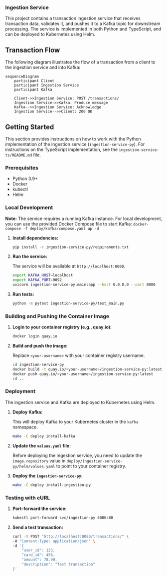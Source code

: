 ### Ingestion Service

This project contains a transaction ingestion service that receives transaction data, validates it, and pushes it to a Kafka topic for downstream processing. The service is implemented in both Python and TypeScript, and can be deployed to Kubernetes using Helm.

## Transaction Flow

The following diagram illustrates the flow of a transaction from a client to the ingestion service and into Kafka:

```mermaid
sequenceDiagram
    participant Client
    participant Ingestion Service
    participant Kafka

    Client->>Ingestion Service: POST /transactions/
    Ingestion Service->>Kafka: Produce message
    Kafka-->>Ingestion Service: Acknowledge
    Ingestion Service-->>Client: 200 OK
```

## Getting Started

This section provides instructions on how to work with the Python implementation of the ingestion service (`ingestion-service-py`). For instructions on the TypeScript implementation, see the `ingestion-service-ts/README.md` file.

### Prerequisites

*   Python 3.9+
*   Docker
*   kubectl
*   Helm

### Local Development

**Note:** The service requires a running Kafka instance. For local development, you can use the provided Docker Compose file to start Kafka: `docker-compose -f deploy/kafka/compose.yaml up -d`

1.  **Install dependencies:**

    ```bash
    pip install -r ingestion-service-py/requirements.txt
    ```

2.  **Run the service:**

    The service will be available at `http://localhost:8000`.

    ```bash
    export KAFKA_HOST=localhost
    export KAFKA_PORT=9092
    uvicorn ingestion-service-py.main:app --host 0.0.0.0 --port 8000
    ```

3.  **Run tests:**

    ```bash
    python -m pytest ingestion-service-py/test_main.py
    ```

### Building and Pushing the Container Image

1.  **Login to your container registry (e.g., quay.io):**

    ```bash
    docker login quay.io
    ```

2.  **Build and push the image:**

    Replace `<your-username>` with your container registry username.

    ```bash
    cd ingestion-service-py
    docker build -t quay.io/<your-username>/ingestion-service-py:latest .
    docker push quay.io/<your-username>/ingestion-service-py:latest
    cd ..
    ```

### Deployment

The ingestion service and Kafka are deployed to Kubernetes using Helm.

1.  **Deploy Kafka:**

    This will deploy Kafka to your Kubernetes cluster in the `kafka` namespace.

    ```bash
    make -C deploy install-kafka
    ```

2.  **Update the `values.yaml` file:**

    Before deploying the ingestion service, you need to update the `image.repository` value in `deploy/ingestion-service-py/helm/values.yaml` to point to your container registry.

3.  **Deploy the `ingestion-service-py`:**

    ```bash
    make -C deploy install-ingestion-py
    ```

### Testing with cURL

1.  **Port-forward the service:**

    ```bash
    kubectl port-forward svc/ingestion-py 8080:80
    ```

2.  **Send a test transaction:**

    ```bash
    curl -X POST "http://localhost:8080/transactions/" \
    -H "Content-Type: application/json" \
    -d '{
        "user_id": 123,
        "card_id": 456,
        "amount": 78.90,
        "description": "Test transaction"
    }'
    ```
